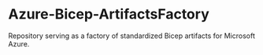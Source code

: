 # Azure-Bicep-ArtifactsFactory
Repository serving as a factory of standardized Bicep artifacts for Microsoft Azure.

